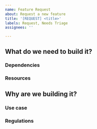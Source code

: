 ```yaml
---
name: Feature Request
about: Request a new feature
title: '[REQUEST] <title>'
labels: Request, Needs Triage
assignees: ''

---
```


<!--
Note: Please search to see if this feature has previously been requested
-->

## What do we need to build it?

### Dependencies
<!-- Is this feature an expansion of an existing feature? Does it depend on an incomplete or excluded component? Does it require usage of a specific library? -->

### Resources
<!-- Links to any resources or research that could be relevant. -->

## Why are we building it?

### Use case
<!-- Please detail the unique use case of the feature you want. How is it different to our other features? Is this something that can be utilized in other projects, or is it better suited as application code? -->

### Regulations
<!-- Is this feature something we should include as a result of legislation or regulation? -->
